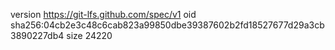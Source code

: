 version https://git-lfs.github.com/spec/v1
oid sha256:04cb2e3c48c6cab823a99850dbe39387602b2fd18527677d29a3cb3890227db4
size 24220
